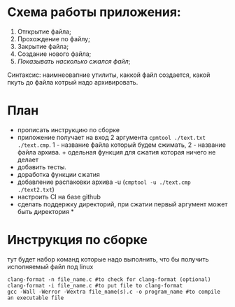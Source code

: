 # Схема работы приложения:
1) Отrкрытие файла;
2) Прохождение по файлу;
3) Закрытие файла;
4) Создание нового файла;
5) *Показывать насколько сжался файл*; 

Синтаксис: наимнеовапние утилиты, каккой файл создается, какой пкуть до файла котрый надо архивировать. 

# План

- прописать инструкцию по сборке
- приложение получает на вход 2 аргумента `cpmtool ./text.txt ./text.cmp`. 1 - название файла который будем сжимать, 2 - название файла архива. + одельная функция для сжатия которая ничего не делает
- добавить тесты. 
- доработка функции сжатия
- добавление распаковки архива -u (`cmptool -u ./text.cmp ./text2.txt`)
- настроить CI на базе github
- сделать поддержку директорий, при сжатии первый аргумент может быть директория *


# Инструкция по сборке

тут будет набор команд которые надо выполнить, что бы получить исполняемый файл под linux
```
clang-format -n file_name.c #to check for clang-format (optional)
clang-format -i file_name.c #to put file to clang-format
gcc -Wall -Werror -Wextra file_name(s).c -o program_name #to compile an executable file
```
